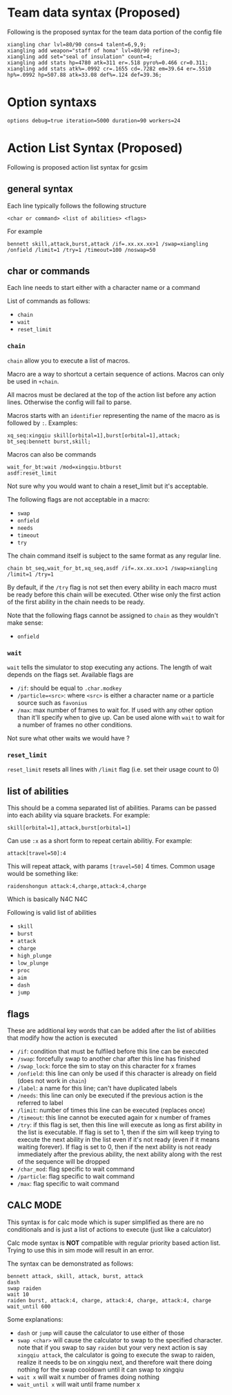 # Team data syntax (Proposed)

Following is the proposed syntax for the team data portion of the config file

```
xiangling char lvl=80/90 cons=4 talent=6,9,9;
xiangling add weapon="staff of homa" lvl=80/90 refine=3;
xiangling add set="seal of insulation" count=4;
xiangling add stats hp=4780 atk=311 er=.518 pyro%=0.466 cr=0.311;
xiangling add stats atk%=.0992 cr=.1655 cd=.7282 em=39.64 er=.5510 hp%=.0992 hp=507.88 atk=33.08 def%=.124 def=39.36;
```

# Option syntaxs

`options debug=true iteration=5000 duration=90 workers=24`

# Action List Syntax (Proposed)

Following is proposed action list syntax for gcsim

## general syntax

Each line typically follows the following structure

`<char or command> <list of abilities> <flags>`

For example

`bennett skill,attack,burst,attack /if=.xx.xx.xx>1 /swap=xiangling /onfield /limit=1 /try=1 /timeout=100 /noswap=50`

## char or commands

Each line needs to start either with a character name or a command

List of commands as follows:

- `chain`
- `wait`
- `reset_limit`

### `chain`

`chain` allow you to execute a list of macros.

Macro are a way to shortcut a certain sequence of actions. Macros can only be used in `+chain`.

All macros must be declared at the top of the action list before any action lines. Otherwise the config will fail to parse.

Macros starts with an `identifier` representing the name of the macro as is followed by `:`. Examples:

```
xq_seq:xingqiu skill[orbital=1],burst[orbital=1],attack;
bt_seq:bennett burst,skill;
```

Macros can also be commands

```
wait_for_bt:wait /mod=xingqiu.btburst
asdf:reset_limit
```

Not sure why you would want to chain a reset_limit but it's acceptable.

The following flags are not acceptable in a macro:

- `swap`
- `onfield`
- `needs`
- `timeout`
- `try`

The chain command itself is subject to the same format as any regular line.

`chain bt_seq,wait_for_bt,xq_seq,asdf /if=.xx.xx.xx>1 /swap=xiangling /limit=1 /try=1`

By default, if the `/try` flag is not set then every ability in each macro must be ready before this chain will be executed. Other wise only the first action of the first ability in the chain needs to be ready.

Note that the following flags cannot be assigned to `chain` as they wouldn't make sense:

- `onfield`

### `wait`

`wait` tells the simulator to stop executing any actions. The length of wait depends on the flags set. Available flags are

- `/if`: should be equal to `.char.modkey`
- `/particle=<src>`: where `<src>` is either a character name or a particle source such as `favonius`
- `/max`: max number of frames to wait for. If used with any other option than it'll specify when to give up. Can be used alone with `wait` to wait for a number of frames no other conditions.

Not sure what other waits we would have ?

### `reset_limit`

`reset_limit` resets all lines with `/limit` flag (i.e. set their usage count to 0)

## list of abilities

This should be a comma separated list of abilities. Params can be passed into each ability via square brackets. For example:

`skill[orbital=1],attack,burst[orbital=1]`

Can use `:x` as a short form to repeat certain abilitiy. For example:

`attack[travel=50]:4`

This will repeat attack, with params `[travel=50]` 4 times. Common usage would be something like:

`raidenshongun attack:4,charge,attack:4,charge`

Which is basically N4C N4C

Following is valid list of abilities

- `skill`
- `burst`
- `attack`
- `charge`
- `high_plunge`
- `low_plunge`
- `proc`
- `aim`
- `dash`
- `jump`

## flags

These are additional key words that can be added after the list of abilities that modify how the action is executed

- `/if`: condition that must be fulfiled before this line can be executed
- `/swap`: forcefully swap to another char after this line has finished
- `/swap_lock`: force the sim to stay on this character for x frames
- `/onfield`: this line can only be used if this character is already on field (does not work in `chain`)
- `/label`: a name for this line; can't have duplicated labels
- `/needs`: this line can only be executed if the previous action is the referred to label
- `/limit`: number of times this line can be executed (replaces once)
- `/timeout`: this line cannot be executed again for x number of frames
- `/try`: if this flag is set, then this line will execute as long as first ability in the list is executable. If flag is set to 1, then if the sim will keep trying to execute the next ability in the list even if it's not ready (even if it means waiting forever). If flag is set to 0, then if the next ability is not ready immediately after the previous ability, the next ability along with the rest of the sequence will be dropped
- `/char_mod`: flag specific to wait command
- `/particle`: flag specific to wait command
- `/max`: flag specific to wait command

## CALC MODE

This syntax is for calc mode which is super simplified as there are no conditionals and is just a list of actions to execute (just like a calculator)

Calc mode syntax is **NOT** compatible with regular priority based action list. Trying to use this in sim mode will result in an error.

The syntax can be demonstrated as follows:

```
bennett attack, skill, attack, burst, attack
dash
swap raiden
wait 10
raiden burst, attack:4, charge, attack:4, charge, attack:4, charge
wait_until 600
```

Some explanations:

- `dash` or `jump` will cause the calculator to use either of those
- `swap <char>` will cause the calculator to swap to the specified character. note that if you swap to say `raiden` but your very next action is say `xingqiu attack`, the calculator is going to execute the swap to raiden, realize it needs to be on xingqiu next, and therefore wait there doing nothing for the swap cooldown until it can swap to xingqiu
- `wait x` will wait x number of frames doing nothing
- `wait_until x` will wait until frame number x
